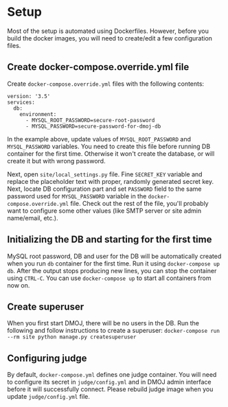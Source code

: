 # Setup
Most of the setup is automated using Dockerfiles. However, before you build the docker images, you will need to create/edit a few configuration files.

## Create docker-compose.override.yml file
Create `docker-compose.override.yml` files with the following contents:
```
version: '3.5'
services:
  db:
    environment:
      - MYSQL_ROOT_PASSWORD=secure-root-password
      - MYSQL_PASSWORD=secure-password-for-dmoj-db
```
In the example above, update values of `MYSQL_ROOT_PASSWORD` and `MYSQL_PASSWORD` variables. You need to create this file before running DB container for the first time. Otherwise it won't create the database, or will create it but with wrong password.

Next, open `site/local_settings.py` file. Fine `SECRET_KEY` variable and replace the placeholder text with proper, randomly generated secret key.
Next, locate DB configuration part and set `PASSWORD` field to the same password used for `MYSQL_PASSWORD` variable in the `docker-compose.override.yml` file. Check out the rest of the file, you'll probably want to configure some other values (like SMTP server or site admin name/email, etc.).

## Initializing the DB and starting for the first time
MySQL root password, DB and user for the DB will be automatically created when you run `db` container for the first time. Run it using `docker-compose up db`. After the output stops producing new lines, you can stop the container using `CTRL-C`. You can use `docker-compose up` to start all containers from now on.

## Create superuser
When you first start DMOJ, there will be no users in the DB. Run the following and follow instructions to create a superuser:
`docker-compose run --rm site python manage.py createsuperuser`

## Configuring judge
By default, `docker-compose.yml` defines one judge container. You will need to configure its secret in `judge/config.yml` and in DMOJ admin interface before it will successfully connect. Please rebuild judge image when you update `judge/config.yml` file.